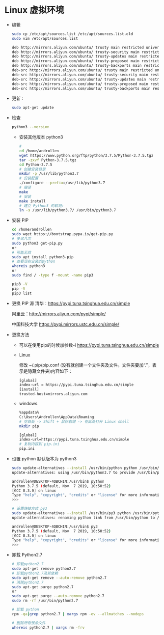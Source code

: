 # Linux 虚拟环境

- 编辑

  ```sh
  sudo cp /etc/apt/sources.list /etc/apt/sources.list.old
  sudo vim /etc/apt/sources.list

  deb http://mirrors.aliyun.com/ubuntu/ trusty main restricted universe multiverse
  deb http://mirrors.aliyun.com/ubuntu/ trusty-security main restricted universe multiverse
  deb http://mirrors.aliyun.com/ubuntu/ trusty-updates main restricted universe multiverse
  deb http://mirrors.aliyun.com/ubuntu/ trusty-proposed main restricted universe multiverse
  deb http://mirrors.aliyun.com/ubuntu/ trusty-backports main restricted universe multiverse
  deb-src http://mirrors.aliyun.com/ubuntu/ trusty main restricted universe multiverse
  deb-src http://mirrors.aliyun.com/ubuntu/ trusty-security main restricted universe multiverse
  deb-src http://mirrors.aliyun.com/ubuntu/ trusty-updates main restricted universe multiverse
  deb-src http://mirrors.aliyun.com/ubuntu/ trusty-proposed main restricted universe multiverse
  deb-src http://mirrors.aliyun.com/ubuntu/ trusty-backports main restricted universe multiverse
  ```

- 更新：

  ```sh
  sudo apt-get update
  ```

- 检查

  ```sh
  python3 --version
  ```

  - 安装其他版本 python3

    ```sh
    #
    cd /home/androllen
    wget https://www.python.org/ftp/python/3.7.5/Python-3.7.5.tgz
    tar -zxvf Python-3.7.5.tgz
    cd Python-3.7.5
    # 创建安装目录
    mkdir -p /usr/lib/python3.7
    # 安装配置
    ./configure --prefix=/usr/lib/python3.7
    # 编译
    make
    # 安装
    make install
    # 建立 Python3 的软链:
    ln -s /usr/lib/python3.7/ /usr/bin/python3.7
    ```

- 安装 PIP

  ```sh
  cd /home/androllen
  sudo wget https://bootstrap.pypa.io/get-pip.py
  # 多试几次
  sudo python3 get-pip.py
  or
  # 可能无效
  sudo apt install python3-pip
  # 查看现有安装的python
  whereis python3
  or
  sudo find / -type f -mount -name pip3

  pip3 -V
  pip -V
  pip3 list
  ```

- 更换 PIP 源
  清华：<https://pypi.tuna.tsinghua.edu.cn/simple>

  阿里云：<http://mirrors.aliyun.com/pypi/simple/>

  中国科技大学 <https://pypi.mirrors.ustc.edu.cn/simple/>

- 更换方法
  - 可以在使用pip的时候加参数-i <https://pypi.tuna.tsinghua.edu.cn/simple>

  - Linux

    修改 ~/.pip/pip.conf (没有就创建一个文件夹及文件。文件夹要加“.”，表示是隐藏文件夹)内容如下：

    ```sh
    [global]
    index-url = https://pypi.tuna.tsinghua.edu.cn/simple
    [install]
    trusted-host=mirrors.aliyun.com
    ```

  - windows

    ```sh
    %appdata%
    C:\Users\Androllen\AppData\Roaming
    # 空白处 -> Shift + 鼠标右键 -> 在此处打开 Linux shell
    mkdir pip

    [global]
    index-url=https://pypi.tuna.tsinghua.edu.cn/simple
    # 复制内容到 pip.ini
    pip.ini
    ```

- 设置 python 默认版本为 python3

  ```sh
  sudo update-alternatives --install /usr/bin/python python /usr/bin/python3 150
  update-alternatives: using /usr/bin/python3.7 to provide /usr/bin/python (python) in auto mode

  androllen@DESKTOP-4QBCHIN:/usr/bin$ python
  Python 3.7.5 (default, Nov  7 2019, 10:50:52)
  [GCC 8.3.0] on linux
  Type "help", "copyright", "credits" or "license" for more information.
  >>>

  # 设置快捷方式 py3
  sudo update-alternatives --install /usr/bin/py3 python /usr/bin/python3.7 150
  update-alternatives: renaming python link from /usr/bin/python to /usr/bin/py3

  androllen@DESKTOP-4QBCHIN:/usr/bin$ py3
  Python 3.7.5 (default, Nov  7 2019, 10:50:52)
  [GCC 8.3.0] on linux
  Type "help", "copyright", "credits" or "license" for more information.
  >>>
  ```

- 卸载 Python2.7

  ```sh
  # 卸载python2.7
  sudo apt-get remove python2.7
  # 卸载python2.7及其依赖
  sudo apt-get remove --auto-remove python2.7
  # 消除python2.7
  sudo apt-get purge python2.7
  or
  sudo apt-get purge --auto-remove python2.7
  sudo rm -rf /usr/bin/python2.7

  # 卸载 python
  rpm -qa|grep python2.7 | xargs rpm -ev --allmatches --nodeps

  # 删除所有残余文件
  whereis python2.7 | xargs rm -frv
  ```
